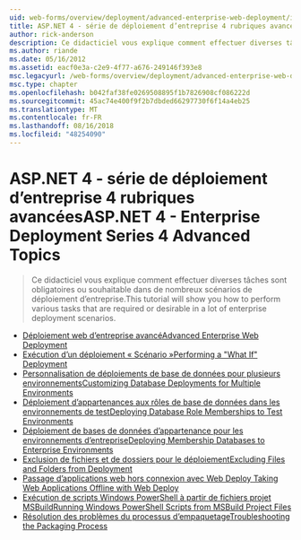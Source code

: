 ```yaml
---
uid: web-forms/overview/deployment/advanced-enterprise-web-deployment/index
title: ASP.NET 4 - série de déploiement d’entreprise 4 rubriques avancées | Microsoft Docs
author: rick-anderson
description: Ce didacticiel vous explique comment effectuer diverses tâches sont obligatoires ou souhaitable dans de nombreux scénarios de déploiement d’entreprise.
ms.author: riande
ms.date: 05/16/2012
ms.assetid: eacf0e3a-c2e9-4f77-a676-249146f393e8
msc.legacyurl: /web-forms/overview/deployment/advanced-enterprise-web-deployment
msc.type: chapter
ms.openlocfilehash: b042faf38fe0269508895f1b7826908cf086222d
ms.sourcegitcommit: 45ac74e400f9f2b7dbded66297730f6f14a4eb25
ms.translationtype: MT
ms.contentlocale: fr-FR
ms.lasthandoff: 08/16/2018
ms.locfileid: "48254090"
---
```

<a name="aspnet-4---enterprise-deployment-series-4-advanced-topics"></a><span data-ttu-id="26129-103">ASP.NET 4 - série de déploiement d’entreprise 4 rubriques avancées</span><span class="sxs-lookup"><span data-stu-id="26129-103">ASP.NET 4 - Enterprise Deployment Series 4 Advanced Topics</span></span>
====================
> <span data-ttu-id="26129-104">Ce didacticiel vous explique comment effectuer diverses tâches sont obligatoires ou souhaitable dans de nombreux scénarios de déploiement d’entreprise.</span><span class="sxs-lookup"><span data-stu-id="26129-104">This tutorial will show you how to perform various tasks that are required or desirable in a lot of enterprise deployment scenarios.</span></span>


- [<span data-ttu-id="26129-105">Déploiement web d’entreprise avancé</span><span class="sxs-lookup"><span data-stu-id="26129-105">Advanced Enterprise Web Deployment</span></span>](advanced-enterprise-web-deployment.md)
- [<span data-ttu-id="26129-106">Exécution d’un déploiement « Scénario »</span><span class="sxs-lookup"><span data-stu-id="26129-106">Performing a "What If" Deployment</span></span>](performing-a-what-if-deployment.md)
- [<span data-ttu-id="26129-107">Personnalisation de déploiements de base de données pour plusieurs environnements</span><span class="sxs-lookup"><span data-stu-id="26129-107">Customizing Database Deployments for Multiple Environments</span></span>](customizing-database-deployments-for-multiple-environments.md)
- [<span data-ttu-id="26129-108">Déploiement d’appartenances aux rôles de base de données dans les environnements de test</span><span class="sxs-lookup"><span data-stu-id="26129-108">Deploying Database Role Memberships to Test Environments</span></span>](deploying-database-role-memberships-to-test-environments.md)
- [<span data-ttu-id="26129-109">Déploiement de bases de données d’appartenance pour les environnements d’entreprise</span><span class="sxs-lookup"><span data-stu-id="26129-109">Deploying Membership Databases to Enterprise Environments</span></span>](deploying-membership-databases-to-enterprise-environments.md)
- [<span data-ttu-id="26129-110">Exclusion de fichiers et de dossiers pour le déploiement</span><span class="sxs-lookup"><span data-stu-id="26129-110">Excluding Files and Folders from Deployment</span></span>](excluding-files-and-folders-from-deployment.md)
- [<span data-ttu-id="26129-111">Passage d’applications web hors connexion avec Web Deploy </span><span class="sxs-lookup"><span data-stu-id="26129-111">Taking Web Applications Offline with Web Deploy</span></span>](taking-web-applications-offline-with-web-deploy.md)
- [<span data-ttu-id="26129-112">Exécution de scripts Windows PowerShell à partir de fichiers projet MSBuild</span><span class="sxs-lookup"><span data-stu-id="26129-112">Running Windows PowerShell Scripts from MSBuild Project Files</span></span>](running-windows-powershell-scripts-from-msbuild-project-files.md)
- [<span data-ttu-id="26129-113">Résolution des problèmes du processus d’empaquetage</span><span class="sxs-lookup"><span data-stu-id="26129-113">Troubleshooting the Packaging Process</span></span>](troubleshooting-the-packaging-process.md)
